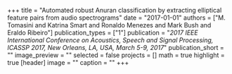 +++
title = "Automated robust Anuran classification by extracting elliptical feature pairs from audio spectrograms"
date = "2017-01-01"
authors = ["M. Tomasini and Katrina Smart and Ronaldo Menezes and Mark Bush and Eraldo Ribeiro"]
publication_types = ["1"]
publication = "_2017 IEEE International Conference on Acoustics, Speech and Signal Processing, ICASSP 2017, New Orleans, LA, USA, March 5-9, 2017_"
publication_short = ""
image_preview = ""
selected = false
projects = []
math = true
highlight = true
[header]
image = ""
caption = ""
+++

